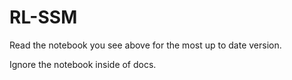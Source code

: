 # RL-SSM

Read the notebook you see above for the most up to date version.

Ignore the notebook inside of docs.
